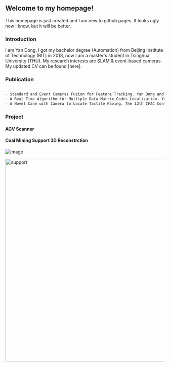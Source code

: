 ## Welcome to my homepage!

This homepage is just created and I am new to github pages. It looks ugly now I know, but it will be better.


### Introduction
I am Yan Dong. I got my bachelor degree (Automation) from Beijing Institute of Technology (BIT) in 2018, now I am a master's student in Tsinghua University (THU). My research interests are SLAM & event-based cameras. My updated CV can be found [here].

### Publication

```markdown

- Standard and Event Cameras Fusion for Feature Tracking. Yan Dong and Tao Zhang. The 4th International Conference on Machine Vision and Applications, 2021 (Accepted)
- A Real Time Algorithm for Multiple Data Matrix Codes Localization. Yan Dong and Tao Zhang. 2020 International Conference on Guidance, Navigation and Control (ICGNC 2020), Tianjin, China, October 23-25, 2020
- A Novel Cane with Camera to Locate Tactile Paving. The 12th IFAC Conference on Control Applications in Marline Systems, Robotics, and Vehicles, in Daejeon Korea, Sep 2019

```

### Project

#### AGV Scanner

#### Coal Mining Support 3D Reconstrction
![image](https://raw.githubusercontent.com/LarryDong/LarryDong.github.io/dev/pictures/zmj_1.jpg)

<img src="https://raw.githubusercontent.com/LarryDong/LarryDong.github.io/dev/pictures/zmj_1.jpg" width="640" alt="support">
